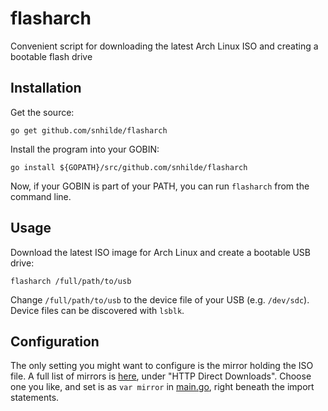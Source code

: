 # flasharch
Convenient script for downloading the latest Arch Linux ISO and creating a bootable flash drive

## Installation
Get the source:
```
go get github.com/snhilde/flasharch
```

Install the program into your GOBIN:
```
go install ${GOPATH}/src/github.com/snhilde/flasharch
```
Now, if your GOBIN is part of your PATH, you can run `flasharch` from the command line.

## Usage
Download the latest ISO image for Arch Linux and create a bootable USB drive:
```
flasharch /full/path/to/usb
```
Change `/full/path/to/usb` to the device file of your USB (e.g. `/dev/sdc`). Device files can be discovered with `lsblk`.

## Configuration
The only setting you might want to configure is the mirror holding the ISO file. A full list of mirrors is [here](https://www.archlinux.org/download/), under "HTTP Direct Downloads". Choose one you like, and set is as `var mirror` in [main.go](main.go), right beneath the import statements.
